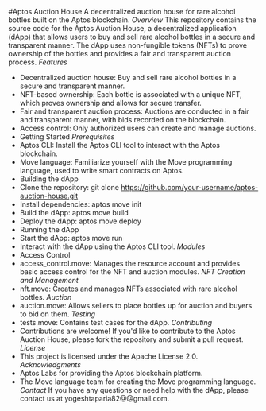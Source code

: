   #Aptos Auction House
A decentralized auction house for rare alcohol bottles built on the Aptos blockchain.
    *Overview*
This repository contains the source code for the Aptos Auction House, a decentralized application (dApp) that allows users to buy and sell rare alcohol bottles in a secure and transparent manner. The dApp uses non-fungible tokens (NFTs) to prove ownership of the bottles and provides a fair and transparent auction process.
    *Features*
- Decentralized auction house: Buy and sell rare alcohol bottles in a secure and transparent manner.
- NFT-based ownership: Each bottle is associated with a unique NFT, which proves ownership and allows for secure transfer.
- Fair and transparent auction process: Auctions are conducted in a fair and transparent manner, with bids recorded on the blockchain.
- Access control: Only authorized users can create and manage auctions.
- Getting Started
  *Prerequisites*
- Aptos CLI: Install the Aptos CLI tool to interact with the Aptos blockchain.
- Move language: Familiarize yourself with the Move programming language, used to write smart contracts on Aptos.
- Building the dApp
- Clone the repository: git clone https://github.com/your-username/aptos-auction-house.git
- Install dependencies: aptos move init
- Build the dApp: aptos move build
- Deploy the dApp: aptos move deploy
- Running the dApp
- Start the dApp: aptos move run
- Interact with the dApp using the Aptos CLI tool.
  *Modules*
- Access Control
- access_control.move: Manages the resource account and provides basic access control for the NFT and auction modules.
  *NFT Creation and Management*
- nft.move: Creates and manages NFTs associated with rare alcohol bottles.
  *Auction*
- auction.move: Allows sellers to place bottles up for auction and buyers to bid on them.
 *Testing*
- tests.move: Contains test cases for the dApp.
  *Contributing*
- Contributions are welcome! If you'd like to contribute to the Aptos Auction House, please fork the repository and submit a pull request.
  *License*
- This project is licensed under the Apache License 2.0.
  *Acknowledgments*
- Aptos Labs for providing the Aptos blockchain platform.
- The Move language team for creating the Move programming language.
 *Contact*
   If you have any questions or need help with the dApp, please contact us at yogeshtaparia82@@gmail.com.
